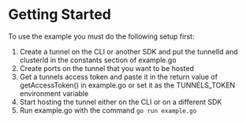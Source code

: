 # Getting Started

To use the example you must do the following setup first:

1. Create a tunnel on the CLI or another SDK and put the tunnelId and clusterId in the constants section of example.go
2. Create ports on the tunnel that you want to be hosted
3. Get a tunnels access token and paste it in the return value of getAccessToken() in example.go or set it as the TUNNELS_TOKEN environment variable
4. Start hosting the tunnel either on the CLI or on a different SDK
5. Run example.go with the command `go run example.go`